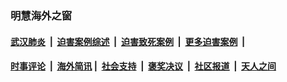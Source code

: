 
### 明慧海外之窗

####  [武汉肺炎](indexes/365.md?t=01191000) &nbsp;|&nbsp;  [迫害案例综述](indexes/328.md?t=01191000) &nbsp;|&nbsp; [迫害致死案例](indexes/277.md?t=01191000)  &nbsp;|&nbsp; [更多迫害案例](indexes/81.md?t=01191000)  &nbsp;|&nbsp; 
####  [时事评论](indexes/251.md?t=01191000) &nbsp;|&nbsp; [海外简讯](indexes/245.md?t=01191000)&nbsp;|&nbsp;  [社会支持](indexes/140.md?t=01191000) &nbsp;|&nbsp; [褒奖决议](indexes/282.md?t=01191000) &nbsp;|&nbsp; [社区报道](indexes/91.md?t=01191000)  &nbsp;|&nbsp; [天人之间](indexes/78.md?t=01191000) 

